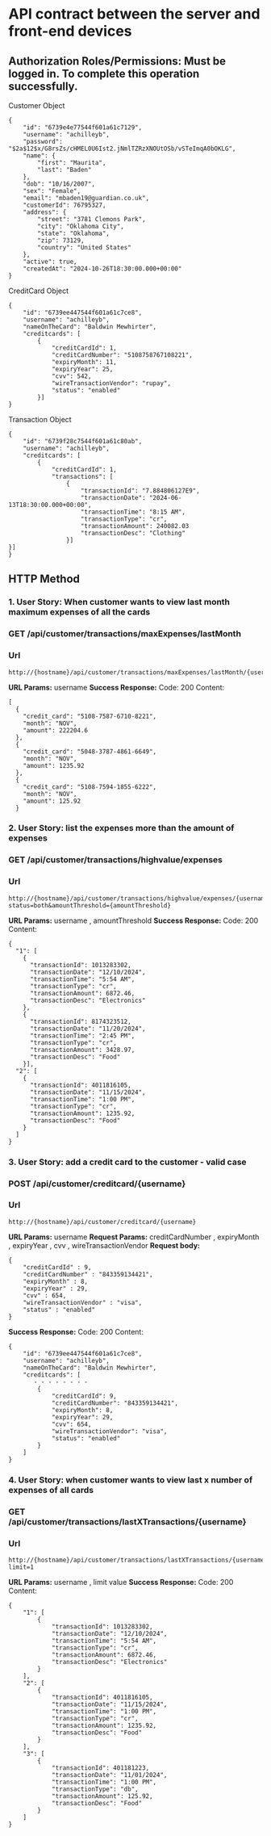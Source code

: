 # API contract between the server and front-end devices
Authorization Roles/Permissions: Must be logged in. To complete this operation successfully.
----------------
Customer Object
```
{
    "id": "6739e4e77544f601a61c7129",
    "username": "achilleyb",
    "password": "$2a$12$x/G8rsZs/cHMEL0U6Ist2.jNmlTZRzXNOUtOSb/vSTeImqA0bOKLG",
    "name": {
        "first": "Maurita",
        "last": "Baden"
    },
    "dob": "10/16/2007",
    "sex": "Female",
    "email": "mbaden19@guardian.co.uk",
    "customerId": 76795327,
    "address": {
        "street": "3781 Clemons Park",
        "city": "Oklahoma City",
        "state": "Oklahoma",
        "zip": 73129,
        "country": "United States"
    },
    "active": true,
    "createdAt": "2024-10-26T18:30:00.000+00:00"
}
```
CreditCard Object
```
{
    "id": "6739ee447544f601a61c7ce8",
    "username": "achilleyb",
    "nameOnTheCard": "Baldwin Mewhirter",
    "creditcards": [
        {
            "creditCardId": 1,
            "creditCardNumber": "5108758767108221",
            "expiryMonth": 11,
            "expiryYear": 25,
            "cvv": 542,
            "wireTransactionVendor": "rupay",
            "status": "enabled"
        }]
}
```
Transaction Object
```
{
    "id": "6739f28c7544f601a61c80ab",
    "username": "achilleyb",
    "creditcards": [
        {
            "creditCardId": 1,
            "transactions": [
                {
                    "transactionId": "7.884806127E9",
                    "transactionDate": "2024-06-13T18:30:00.000+00:00",
                    "transactionTime": "8:15 AM",
                    "transactionType": "cr",
                    "transactionAmount": 240082.03
                    "transactionDesc": "Clothing"
                }]
}]
}
```
## HTTP Method
### 1. User Story: When customer wants to view last month maximum expenses of all the cards
### GET /api/customer/transactions/maxExpenses/lastMonth
### Url
```
http://{hostname}/api/customer/transactions/maxExpenses/lastMonth/{username}
```
**URL Params:** username
**Success Response:**
Code: 200
Content: 
```
[
  {
    "credit_card": "5108-7587-6710-8221",
    "month": "NOV",
    "amount": 222204.6
  },
  {
    "credit_card": "5048-3787-4861-6649",
    "month": "NOV",
    "amount": 1235.92
  },
  {
    "credit_card": "5108-7594-1855-6222",
    "month": "NOV",
    "amount": 125.92
  }
```
### 2. User Story: list the expenses more than the amount of expenses
### GET /api/customer/transactions/highvalue/expenses
### Url
```
http://{hostname}/api/customer/transactions/highvalue/expenses/{username}?status=both&amountThreshold={amountThreshold}
```
**URL Params:** username , amountThreshold
**Success Response:**
Code: 200
Content:
```
{
  "1": [
    {
      "transactionId": 1013283302,
      "transactionDate": "12/10/2024",
      "transactionTime": "5:54 AM",
      "transactionType": "cr",
      "transactionAmount": 6872.46,
      "transactionDesc": "Electronics"
    },
    {
      "transactionId": 8174323512,
      "transactionDate": "11/20/2024",
      "transactionTime": "2:45 PM",
      "transactionType": "cr",
      "transactionAmount": 3428.97,
      "transactionDesc": "Food"
    }],
  "2": [
    {
      "transactionId": 4011816105,
      "transactionDate": "11/15/2024",
      "transactionTime": "1:00 PM",
      "transactionType": "cr",
      "transactionAmount": 1235.92,
      "transactionDesc": "Food"
    }
  ]
}
```
### 3. User Story: add a credit card to the customer - valid case
### POST /api/customer/creditcard/{username}
### Url
```
http://{hostname}/api/customer/creditcard/{username}
```
**URL Params:** username
**Request Params:** creditCardNumber , expiryMonth , expiryYear , cvv , wireTransactionVendor
**Request body:**
```
{
    "creditCardId" : 9,
    "creditCardNumber" : "843359134421",
    "expiryMonth" : 8,
    "expiryYear" : 29,
    "cvv" : 654,
    "wireTransactionVendor" : "visa",
    "status" : "enabled"
}
```
**Success Response:**
Code: 200
Content:
```
{
    "id": "6739ee447544f601a61c7ce8",
    "username": "achilleyb",
    "nameOnTheCard": "Baldwin Mewhirter",
    "creditcards": [
       - - - - - - - -
        {
            "creditCardId": 9,
            "creditCardNumber": "843359134421",
            "expiryMonth": 8,
            "expiryYear": 29,
            "cvv": 654,
            "wireTransactionVendor": "visa",
            "status": "enabled"
        }
    ]
}
```
### 4. User Story: when customer wants to view last x number of expenses of all cards
### GET /api/customer/transactions/lastXTransactions/{username}
### Url
```
http://{hostname}/api/customer/transactions/lastXTransactions/{username}?limit=1
```
**URL Params:** username , limit value
**Success Response:**
Code: 200
Content:
```
{
    "1": [
        {
            "transactionId": 1013283302,
            "transactionDate": "12/10/2024",
            "transactionTime": "5:54 AM",
            "transactionType": "cr",
            "transactionAmount": 6872.46,
            "transactionDesc": "Electronics"
        }
    ],
    "2": [
        {
            "transactionId": 4011816105,
            "transactionDate": "11/15/2024",
            "transactionTime": "1:00 PM",
            "transactionType": "cr",
            "transactionAmount": 1235.92,
            "transactionDesc": "Food"
        }
    ],
    "3": [
        {
            "transactionId": 401181223,
            "transactionDate": "11/01/2024",
            "transactionTime": "1:00 PM",
            "transactionType": "db",
            "transactionAmount": 125.92,
            "transactionDesc": "Food"
        }
    ]
}
```
